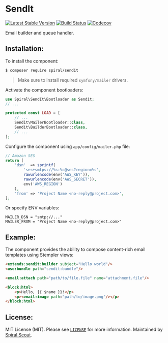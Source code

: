 SendIt
========
[![Latest Stable Version](https://poser.pugx.org/spiral/sendit/v/stable)](https://packagist.org/packages/spiral/sendit) 
[![Build Status](https://github.com/spiral/sendit/workflows/build/badge.svg)](https://github.com/spiral/sendit/actions)
[![Codecov](https://codecov.io/gh/spiral/sendit/branch/master/graph/badge.svg)](https://codecov.io/gh/spiral/sendit/)

Email builder and queue handler.

Installation:
--------
To install the component:

```bash
$ composer require spiral/sendit
```

> Make sure to install required `symfony/mailer` drivers.

Activate the component bootloaders:

```php
use Spiral\SendIt\Bootloader as Sendit;
// ...

protected const LOAD = [
    // ...
    Sendit\MailerBootloader::class,
    Sendit\BuilderBootloader::class,
    // ...
];
```

Configure the component using `app/config/mailer.php` file:

```php
// Amazon SES
return [
    'dsn'  => sprintf(
        'ses+smtps://%s:%s@ses?region=%s',
        rawurlencode(env('AWS_KEY')),
        rawurlencode(env('AWS_SECRET')),
        env('AWS_REGION')
    ),
    'from' => 'Project Name <no-reply@project.com>',
];
```

Or specify ENV variables:

```dotenv
MAILER_DSN = "smtp://..."
MAILER_FROM = "Project Name <no-reply@project.com>"
```

Example:
--------
The component provides the ability to compose content-rich email templates using Stempler views:

```html
<extends:sendit:builder subject="Hello world"/>
<use:bundle path="sendit:bundle"/>

<email:attach path="path/to/file.file" name="attachment.file"/>

<block:html>
    <p>Hello, {{ $name }}!</p>
    <p><email:image path="path/to/image.png"/></p>
</block:html>
```

License:
--------
MIT License (MIT). Please see [`LICENSE`](./LICENSE) for more information. Maintained by [Spiral Scout](https://spiralscout.com).
